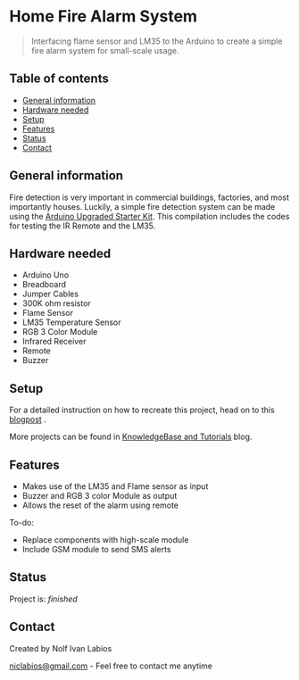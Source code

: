 # Home Fire Alarm System
> Interfacing flame sensor and LM35 to the Arduino to create a simple fire alarm system for small-scale usage.

## Table of contents
* [General information](#general-information)
* [Hardware needed](#hardware-needed)
* [Setup](#setup)
* [Features](#features)
* [Status](#status)
* [Contact](#contact)

## General information
Fire detection is very important in commercial buildings, factories, and most importantly houses. Luckily, a simple fire detection system can be made using the [Arduino Upgraded Starter Kit](https://store.createlabz.com/products/kit-04-2?_pos=1&_sid=df21431e7&_ss=r). This compilation includes the codes for testing the IR Remote and the LM35. 

## Hardware needed
* Arduino Uno
* Breadboard
* Jumper Cables
* 300K ohm resistor
* Flame Sensor
* LM35 Temperature Sensor
* RGB 3 Color Module
* Infrared Receiver
* Remote
* Buzzer

## Setup
For a detailed instruction on how to recreate this project, head on to this [blogpost](https://store.createlabz.com/blogs/createlabz-tutorials/home-fire-alarm-system-using-flame-sensor-and-lm35) .

More projects can be found in [KnowledgeBase and Tutorials](https://store.createlabz.com/blogs/createlabz-tutorials) blog.

## Features
* Makes  use of the LM35 and Flame sensor as input
* Buzzer and RGB 3 color Module as output
* Allows the reset of the alarm using remote

To-do:
* Replace components with high-scale module
* Include GSM module to send SMS alerts

## Status
Project is: _finished_

## Contact
Created by Nolf Ivan Labios

niclabios@gmail.com - Feel free to contact me anytime 

